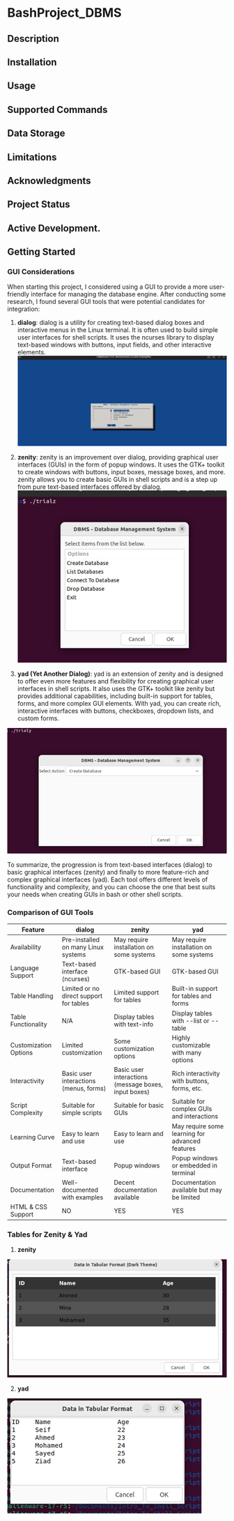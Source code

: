 # BashProject_DBMS

## Description

## Installation

## Usage

## Supported Commands

## Data Storage

## Limitations

## Acknowledgments

## Project Status

## Active Development.

## Getting Started

### GUI Considerations

When starting this project, I considered using a GUI to provide a more user-friendly interface for managing the database engine. After conducting some research, I found several GUI tools that were potential candidates for integration:

1. **dialog**: dialog is a utility for creating text-based dialog boxes and interactive menus in the Linux terminal. It is often used to build simple user interfaces for shell scripts. It uses the ncurses library to display text-based windows with buttons, input fields, and other interactive elements.
![dialog](Images/GUI%20Examples/Dialog.jpeg)

2. **zenity**: zenity is an improvement over dialog, providing graphical user interfaces (GUIs) in the form of popup windows. It uses the GTK+ toolkit to create windows with buttons, input boxes, message boxes, and more. zenity allows you to create basic GUIs in shell scripts and is a step up from pure text-based interfaces offered by dialog.
 ![zenity](Images/GUI%20Examples/Zenity.jpeg)

3. **yad (Yet Another Dialog)**: yad is an extension of zenity and is designed to offer even more features and flexibility for creating graphical user interfaces in shell scripts. It also uses the GTK+ toolkit like zenity but provides additional capabilities, including built-in support for tables, forms, and more complex GUI elements. With yad, you can create rich, interactive interfaces with buttons, checkboxes, dropdown lists, and custom forms.

![yad](Images/GUI%20Examples/Yad.jpeg)

To summarize, the progression is from text-based interfaces (dialog) to basic graphical interfaces (zenity) and finally to more feature-rich and complex graphical interfaces (yad). Each tool offers different levels of functionality and complexity, and you can choose the one that best suits your needs when creating GUIs in bash or other shell scripts.

### Comparison of GUI Tools

| Feature                 | dialog                             | zenity                                | yad                                  |
| ----------------------- | ---------------------------------- | ------------------------------------ | ------------------------------------ |
| Availability            | Pre-installed on many Linux systems | May require installation on some systems | May require installation on some systems |
| Language Support        | Text-based interface (ncurses)     | GTK-based GUI                        | GTK-based GUI                        |
| Table Handling          | Limited or no direct support for tables | Limited support for tables           | Built-in support for tables and forms |
| Table Functionality     | N/A                                | Display tables with text-info        | Display tables with --list or --table |
| Customization Options   | Limited customization              | Some customization options           | Highly customizable with many options |
| Interactivity           | Basic user interactions (menus, forms) | Basic user interactions (message boxes, input boxes) | Rich interactivity with buttons, forms, etc. |
| Script Complexity       | Suitable for simple scripts        | Suitable for basic GUIs              | Suitable for complex GUIs and interactions |
| Learning Curve          | Easy to learn and use              | Easy to learn and use                | May require some learning for advanced features |
| Output Format           | Text-based interface               | Popup windows                        | Popup windows or embedded in terminal |
| Documentation           | Well-documented with examples       | Decent documentation available       | Documentation available but may be limited |
| HTML & CSS Support      | NO                                 | YES                                   | YES                                  |

### Tables for Zenity & Yad


1. **zenity**

![zenity](Images/GUI%20Examples/Tables%20Zenity.jpeg)

2. **yad**

![yad](Images/GUI%20Examples/Tables%20Yad.png)
